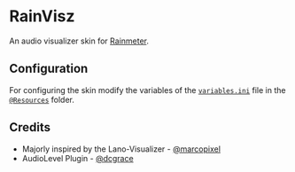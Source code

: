 # RainVisz
An audio visualizer skin for [Rainmeter](https://www.rainmeter.net).

## Configuration
For configuring the skin modify the variables of the [``variables.ini``](%40Resources/variables.ini) file in the [``@Resources``](%40Resources) folder.

## Credits
* Majorly inspired by the Lano-Visualizer - [@marcopixel](https://github.com/marcopixel/Lano-Visualizer)
* AudioLevel Plugin - [@dcgrace](https://github.com/dcgrace/AudioLevel)